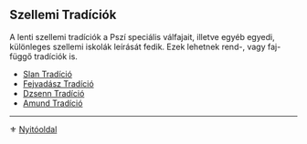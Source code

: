 ## Szellemi Tradíciók

A lenti szellemi tradíciók a Pszí speciális válfajait, illetve egyéb egyedi, különleges szellemi iskolák leírását fedik. Ezek lehetnek rend-, vagy faj-függő tradíciók is.

- [Slan Tradíció](053_04_slan_tradicio.md)
- [Fejvadász Tradíció](053_03_fejvadasz_tradicio.md)
- [Dzsenn Tradíció](053_02_dzsenn_tradicio.md)
- [Amund Tradíció](053_01_amund_tradicio.md)

---

⚜️ [Nyitóoldal](start.md)
